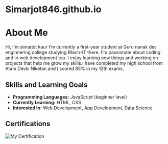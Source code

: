 # Simarjot846.github.io
# About Me
Hi, I'm simarjot kaur 
I'm currently a first-year student at Guru nanak dev enginnering college studying Btech-IT there. I'm passionate about coding and in web development too. I enjoy learning new things and working on projects that help me grow my skills.I have completed my high school from Atam Devki Niketan and I scored 85% in my 12th exams.
## Skills and Learning Goals
- **Programming Languages:** JavaScript (beginner level)
- **Currently Learning:** HTML, CSS
- **Interested In:** Web Development, App Development, Data Science
## Certifications

![My Certification](https://github.com/username/repository/blob/main/certifications/https://coursera.org/share/24b1cb5595c30723b47266ab3a88473c)







